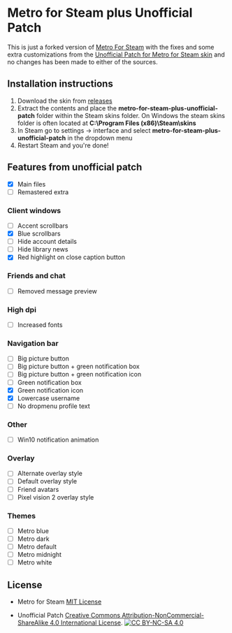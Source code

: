# Metro for Steam plus Unofficial Patch

This is just a forked version of [Metro For Steam](https://github.com/minischetti/metro-for-steam) with the fixes and some extra customizations from the [Unofficial Patch for Metro for Steam skin](https://github.com/redsigma/UPMetroSkin) and no changes has been made to either of the sources.

## Installation instructions

1. Download the skin from [releases](https://github.com/Dahl99/metro-for-steam-plus-unofficial-patch/releases)
2. Extract the contents and place the **metro-for-steam-plus-unofficial-patch** folder within the Steam skins folder. On Windows the steam skins folder is often located at **C:\Program Files (x86)\Steam\skins**
3. In Steam go to settings -> interface and select **metro-for-steam-plus-unofficial-patch** in the dropdown menu
4. Restart Steam and you're done!

## Features from unofficial patch

- [x] Main files
- [ ] Remastered extra

### Client windows

- [ ] Accent scrollbars
- [x] Blue scrollbars
- [ ] Hide account details
- [ ] Hide library news
- [x] Red highlight on close caption button

### Friends and chat

- [ ] Removed message preview

### High dpi

- [ ] Increased fonts

### Navigation bar

- [ ] Big picture button
- [ ] Big picture button + green notification box
- [ ] Big picture button + green notification icon
- [ ] Green notification box
- [x] Green notification icon
- [x] Lowercase username
- [ ] No dropmenu profile text

### Other

- [ ] Win10 notification animation

### Overlay

- [ ] Alternate overlay style
- [ ] Default overlay style
- [ ] Friend avatars
- [ ] Pixel vision 2 overlay style

### Themes

- [ ] Metro blue
- [ ] Metro dark
- [ ] Metro default
- [ ] Metro midnight
- [ ] Metro white

## License

- Metro for Steam [MIT License](https://choosealicense.com/licenses/mit/)

- Unofficial Patch [Creative Commons Attribution-NonCommercial-ShareAlike 4.0 International License][cc-by-nc-sa].
[![CC BY-NC-SA 4.0][cc-by-nc-sa-shield]][cc-by-nc-sa]

[cc-by-nc-sa]: http://creativecommons.org/licenses/by-nc-sa/4.0/
[cc-by-nc-sa-image]: https://licensebuttons.net/l/by-nc-sa/4.0/88x31.png
[cc-by-nc-sa-shield]: https://img.shields.io/badge/License-CC%20BY--NC--SA%204.0-lightgrey.svg
